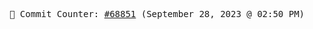 <p align="center">
    <samp>
        📮 Commit Counter: <a href="https://github.com/Javascript-void0/Javascript-void0/commits/main">#68851</a> (September 28, 2023 @ 02:50 PM)
    </samp>
</p>